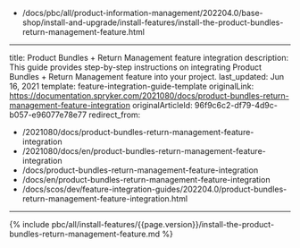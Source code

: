   - /docs/pbc/all/product-information-management/202204.0/base-shop/install-and-upgrade/install-features/install-the-product-bundles-return-management-feature.html
---
title: Product Bundles + Return Management feature integration
description: This guide provides step-by-step instructions on integrating Product Bundles + Return Management feature into your project.
last_updated: Jun 16, 2021
template: feature-integration-guide-template
originalLink: https://documentation.spryker.com/2021080/docs/product-bundles-return-management-feature-integration
originalArticleId: 96f9c6c2-df79-4d9c-b057-e96077e78e77
redirect_from:
  - /2021080/docs/product-bundles-return-management-feature-integration
  - /2021080/docs/en/product-bundles-return-management-feature-integration
  - /docs/product-bundles-return-management-feature-integration
  - /docs/en/product-bundles-return-management-feature-integration
  - /docs/scos/dev/feature-integration-guides/202204.0/product-bundles-return-management-feature-integration.html
---
{% include pbc/all/install-features/{{page.version}}/install-the-product-bundles-return-management-feature.md %} <!-- To edit, see /_includes/pbc/all/install-features/202204.0/install-the-product-bundles-return-management-feature.md -->
